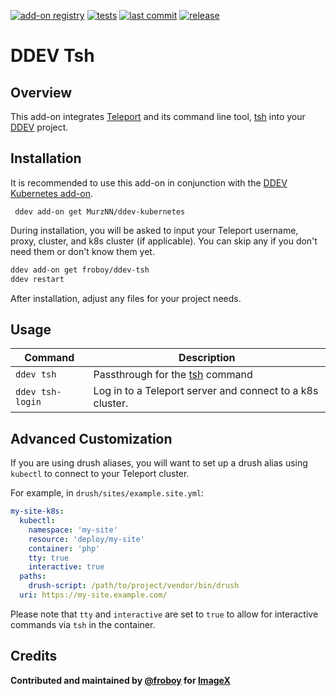 [![add-on registry](https://img.shields.io/badge/DDEV-Add--on_Registry-blue)](https://addons.ddev.com)
[![tests](https://github.com/froboy/ddev-tsh/actions/workflows/tests.yml/badge.svg?branch=main)](https://github.com/froboy/ddev-tsh/actions/workflows/tests.yml?query=branch%3Amain)
[![last commit](https://img.shields.io/github/last-commit/froboy/ddev-tsh)](https://github.com/froboy/ddev-tsh/commits)
[![release](https://img.shields.io/github/v/release/froboy/ddev-tsh)](https://github.com/froboy/ddev-tsh/releases/latest)

# DDEV Tsh

## Overview

This add-on integrates [Teleport](https://goteleport.com/) and its command line tool, [tsh](https://goteleport.com/docs/connect-your-client/tsh/) into your [DDEV](https://ddev.com/) project.

## Installation

It is recommended to use this add-on in conjunction with the [DDEV Kubernetes add-on](https://github.com/MurzNN/ddev-kubernetes).

```shell
 ddev add-on get MurzNN/ddev-kubernetes
```

During installation, you will be asked to input your Teleport username, proxy, cluster, and k8s cluster (if applicable). You can skip any if you don't need them or don't know them yet.

```bash
ddev add-on get froboy/ddev-tsh
ddev restart
```

After installation, adjust any files for your project needs.

## Usage

| Command          | Description                                                                       |
|------------------|-----------------------------------------------------------------------------------|
| `ddev tsh`       | Passthrough for the [tsh](https://goteleport.com/docs/reference/cli/tsh/) command |
| `ddev tsh-login` | Log in to a Teleport server and connect to a k8s cluster.                         |

## Advanced Customization

If you are using drush aliases, you will want to set up a drush alias using `kubectl` to connect to your Teleport cluster. 

For example, in `drush/sites/example.site.yml`:
```yaml
my-site-k8s:
  kubectl:
    namespace: 'my-site'
    resource: 'deploy/my-site'
    container: 'php'
    tty: true
    interactive: true
  paths:
    drush-script: /path/to/project/vendor/bin/drush
  uri: https://my-site.example.com/
  ```

Please note that `tty` and `interactive` are set to `true` to allow for interactive commands via `tsh` in the container.

## Credits

**Contributed and maintained by [@froboy](https://github.com/froboy) for [ImageX](https://imagexmedia.com/)**
